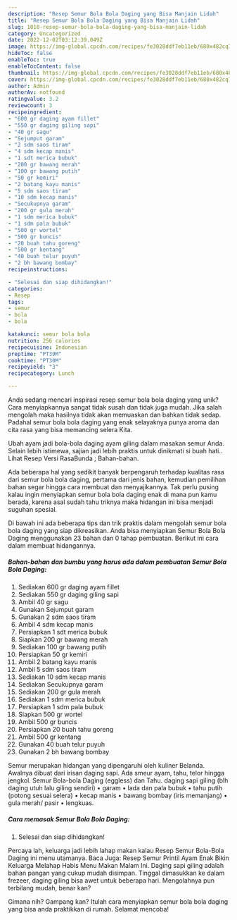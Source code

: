 ```yaml
---
description: "Resep Semur Bola Bola Daging yang Bisa Manjain Lidah"
title: "Resep Semur Bola Bola Daging yang Bisa Manjain Lidah"
slug: 1010-resep-semur-bola-bola-daging-yang-bisa-manjain-lidah
category: Uncategorized
date: 2022-12-02T03:12:39.049Z
image: https://img-global.cpcdn.com/recipes/fe3028ddf7eb11eb/680x482cq70/semur-bola-bola-daging-foto-resep-utama.jpg
hideToc: false
enableToc: true
enableTocContent: false
thumbnail: https://img-global.cpcdn.com/recipes/fe3028ddf7eb11eb/680x482cq70/semur-bola-bola-daging-foto-resep-utama.jpg
cover: https://img-global.cpcdn.com/recipes/fe3028ddf7eb11eb/680x482cq70/semur-bola-bola-daging-foto-resep-utama.jpg
author: Admin
authorAv: notfound
ratingvalue: 3.2
reviewcount: 3
recipeingredient:
- "600 gr daging ayam fillet"
- "550 gr daging giling sapi"
- "40 gr sagu"
- "Sejumput garam"
- "2 sdm saos tiram"
- "4 sdm kecap manis"
- "1 sdt merica bubuk"
- "200 gr bawang merah"
- "100 gr bawang putih"
- "50 gr kemiri"
- "2 batang kayu manis"
- "5 sdm saos tiram"
- "10 sdm kecap manis"
- "Secukupnya garam"
- "200 gr gula merah"
- "1 sdm merica bubuk"
- "1 sdm pala bubuk"
- "500 gr wortel"
- "500 gr buncis"
- "20 buah tahu goreng"
- "500 gr kentang"
- "40 buah telur puyuh"
- "2 bh bawang bombay"
recipeinstructions:

- "Selesai dan siap dihidangkan!"
categories:
- Resep
tags:
- semur
- bola
- bola

katakunci: semur bola bola 
nutrition: 256 calories
recipecuisine: Indonesian
preptime: "PT39M"
cooktime: "PT30M"
recipeyield: "3"
recipecategory: Lunch

---
```





Anda sedang mencari inspirasi resep semur bola bola daging yang unik? Cara menyiapkannya sangat tidak susah dan tidak juga mudah. Jika salah mengolah maka hasilnya tidak akan memuaskan dan bahkan tidak sedap. Padahal semur bola bola daging yang enak selayaknya punya aroma dan cita rasa yang bisa memancing selera Kita.





Ubah ayam jadi bola-bola daging ayam giling dalam masakan semur Anda. Selain lebih istimewa, sajian jadi lebih praktis untuk dinikmati si buah hati.. Lihat Resep Versi RasaBunda ; Bahan-bahan.

Ada beberapa hal yang sedikit banyak berpengaruh terhadap kualitas rasa dari semur bola bola daging, pertama dari jenis bahan, kemudian pemilihan bahan segar hingga cara membuat dan menyajikannya. Tak perlu pusing kalau ingin menyiapkan semur bola bola daging enak di mana pun kamu berada, karena asal sudah tahu triknya maka hidangan ini bisa menjadi suguhan spesial.






Di bawah ini ada beberapa tips dan trik praktis dalam mengolah semur bola bola daging yang siap dikreasikan. Anda bisa menyiapkan Semur Bola Bola Daging menggunakan 23 bahan dan 0 tahap pembuatan. Berikut ini cara dalam membuat hidangannya.

<!--inarticleads1-->

##### Bahan-bahan dan bumbu yang harus ada dalam pembuatan Semur Bola Bola Daging:

1. Sediakan 600 gr daging ayam fillet
1. Sediakan 550 gr daging giling sapi
1. Ambil 40 gr sagu
1. Gunakan Sejumput garam
1. Gunakan 2 sdm saos tiram
1. Ambil 4 sdm kecap manis
1. Persiapkan 1 sdt merica bubuk
1. Siapkan 200 gr bawang merah
1. Sediakan 100 gr bawang putih
1. Persiapkan 50 gr kemiri
1. Ambil 2 batang kayu manis
1. Ambil 5 sdm saos tiram
1. Sediakan 10 sdm kecap manis
1. Sediakan Secukupnya garam
1. Sediakan 200 gr gula merah
1. Sediakan 1 sdm merica bubuk
1. Persiapkan 1 sdm pala bubuk
1. Siapkan 500 gr wortel
1. Ambil 500 gr buncis
1. Persiapkan 20 buah tahu goreng
1. Ambil 500 gr kentang
1. Gunakan 40 buah telur puyuh
1. Gunakan 2 bh bawang bombay


Semur merupakan hidangan yang dipengaruhi oleh kuliner Belanda. Awalnya dibuat dari irisan daging sapi. Ada smeur ayam, tahu, telor hingga jengkol. Semur Bola-bola Daging (eggless) dan Tahu. daging sapi giling (blh daging utuh lalu giling sendiri) • garam • lada dan pala bubuk • tahu putih (potong sesuai selera) • kecap manis • bawang bombay (iris memanjang) • gula merah/ pasir • lengkuas. 

<!--inarticleads2-->

##### Cara memasak Semur Bola Bola Daging:


1. Selesai dan siap dihidangkan!

Percaya lah, keluarga jadi lebih lahap makan kalau Resep Semur Bola-Bola Daging ini menu utamanya. Baca Juga: Resep Semur Printil Ayam Enak Bikin Keluarga Melahap Habis Menu Makan Malam Ini. Daging sapi giling adalah bahan pangan yang cukup mudah disimpan. Tinggal dimasukkan ke dalam frezeer, daging giling bisa awet untuk beberapa hari. Mengolahnya pun terbilang mudah, benar kan? 

Gimana nih? Gampang kan? Itulah cara menyiapkan semur bola bola daging yang bisa anda praktikkan di rumah. Selamat mencoba!
